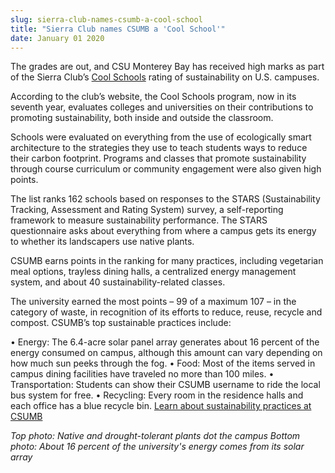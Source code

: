 ```yaml
---
slug: sierra-club-names-csumb-a-cool-school
title: "Sierra Club names CSUMB a 'Cool School'"
date: January 01 2020
---
```


<p>The grades are out, and CSU Monterey Bay has received high marks as part of the Sierra Club’s <a href="http://www.sierraclub.org/sierra/201309/coolschools/complete-rankings.aspx">Cool Schools</a> rating of sustainability on U.S. campuses.
</p><p>According to the club’s website, the Cool Schools program, now in its seventh year, evaluates colleges and universities on their contributions to promoting sustainability, both inside and outside the classroom.
</p><p>Schools were evaluated on everything from the use of ecologically smart architecture to the strategies they use to teach students ways to reduce their carbon footprint. Programs and classes that promote sustainability through course curriculum or community engagement were also given high points.
</p><p>The list ranks 162 schools based on responses to the STARS (Sustainability Tracking, Assessment and Rating System) survey, a self-reporting framework to measure sustainability performance. The STARS questionnaire asks about everything from where a campus gets its energy to whether its landscapers use native plants.
</p><p>CSUMB earns points in the ranking for many practices, including vegetarian meal options, trayless dining halls, a centralized energy management system, and about 40 sustainability-related classes.
</p><p>The university earned the most points – 99 of a maximum 107 – in the category of waste, in recognition of its efforts to reduce, reuse, recycle and compost. CSUMB’s top sustainable practices include:
</p><p>• Energy: The 6.4-acre solar panel array generates about 16 percent of the energy consumed on campus, although this amount can vary depending on how much sun peeks through the fog. • Food: Most of the items served in campus dining facilities have traveled no more than 100 miles. • Transportation: Students can show their CSUMB username to ride the local bus system for free. • Recycling: Every room in the residence halls and each office has a blue recycle bin. <a href="http://sustainability.csumb.edu/">Learn about sustainability practices at CSUMB</a>
</p><p><em>Top photo: Native and drought-tolerant plants dot the campus Bottom photo: About 16 percent of the university's energy comes from its solar array</em>  
</p><p> 
</p>
